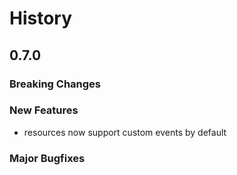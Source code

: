 # History

## 0.7.0

### Breaking Changes

### New Features

- resources now support custom events by default

### Major Bugfixes